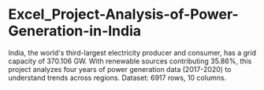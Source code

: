 # Excel_Project-Analysis-of-Power-Generation-in-India
India, the world's third-largest electricity producer and consumer, has a grid capacity of 370.106 GW. With renewable sources contributing 35.86%, this project analyzes four years of power generation data (2017-2020) to understand trends across regions. Dataset: 6917 rows, 10 columns.
